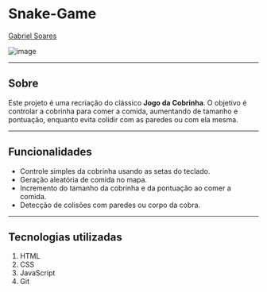 # Snake-Game

[Gabriel Soares](https://www.linkedin.com/in/gabriel-soares-3098782b0/)

![image](https://github.com/user-attachments/assets/682480b8-c4d0-432c-9e87-a9cc81a3fd2b)

---

## Sobre
Este projeto é uma recriação do clássico **Jogo da Cobrinha**. O objetivo é controlar a cobrinha para comer a comida, aumentando de tamanho e pontuação, enquanto evita colidir com as paredes ou com ela mesma.

---

## Funcionalidades
- Controle simples da cobrinha usando as setas do teclado.
- Geração aleatória de comida no mapa.
- Incremento do tamanho da cobrinha e da pontuação ao comer a comida.
- Detecção de colisões com paredes ou corpo da cobra.

---

## Tecnologias utilizadas
1. HTML
2. CSS
3. JavaScript
4. Git

